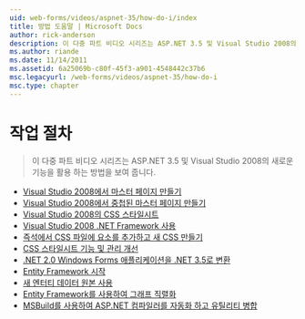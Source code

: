 ```yaml
---
uid: web-forms/videos/aspnet-35/how-do-i/index
title: 방법 도움말 | Microsoft Docs
author: rick-anderson
description: 이 다중 파트 비디오 시리즈는 ASP.NET 3.5 및 Visual Studio 2008의 새로운 기능을 활용 하는 방법을 보여 줍니다.
ms.author: riande
ms.date: 11/14/2011
ms.assetid: 6a25069b-c80f-45f3-a901-4548442c37b6
msc.legacyurl: /web-forms/videos/aspnet-35/how-do-i
msc.type: chapter
---
```

<a name="how-do-i"></a>작업 절차
====================
> 이 다중 파트 비디오 시리즈는 ASP.NET 3.5 및 Visual Studio 2008의 새로운 기능을 활용 하는 방법을 보여 줍니다.


- [Visual Studio 2008에서 마스터 페이지 만들기](how-do-i-create-a-master-page-in-visual-studio-2008.md)
- [Visual Studio 2008에서 중첩된 마스터 페이지 만들기](how-do-i-create-nested-master-page-in-visual-studio-2008.md)
- [Visual Studio 2008의 CSS 스타일시트](how-do-i-cascading-style-sheets-in-visual-studio-2008.md)
- [Visual Studio 2008 .NET Framework 사용](how-do-i-working-with-visual-studio-2008-net-framework.md)
- [즉석에서 CSS 파일에 요소를 추가하고 새 CSS 만들기](how-do-i-adding-elements-to-a-css-file-and-create-new-css-on-the-fly.md)
- [CSS 스타일시트 기능 및 관리 개선](how-do-i-advance-cascading-style-sheet-features-and-management.md)
- [.NET 2.0 Windows Forms 애플리케이션을 .NET 3.5로 변환](how-do-i-converting-a-net-20-windows-forms-application-to-net-35.md)
- [Entity Framework 시작](how-do-i-get-started-with-the-entity-framework.md)
- [새 엔터티 데이터 원본 사용](how-do-i-use-the-new-entity-data-source.md)
- [Entity Framework를 사용하여 그래프 직렬화](how-do-i-serialize-a-graph-with-the-entity-framework.md)
- [MSBuild를 사용하여 ASP.NET 컴파일러를 자동화 하고 유틸리티 병합](how-do-i-use-msbuild-to-automate-the-aspnet-compiler-and-merge-utilities.md)
